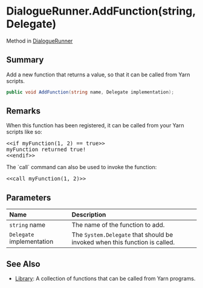 # DialogueRunner.AddFunction(string,Delegate)

Method in [DialogueRunner](/docs/api/csharp/yarn.unity.dialoguerunner.md)

## Summary


Add a new function that returns a value, so that it can be called
from Yarn scripts.


```csharp
public void AddFunction(string name, Delegate implementation);
```

## Remarks

<p>When this function has been registered, it can be called from
your Yarn scripts like so:</p> <pre lang="yarn">
&lt;&lt;if myFunction(1, 2) == true&gt;&gt;
myFunction returned true!
&lt;&lt;endif&gt;&gt;
</pre> <p>The `call` command can also be used to invoke the function:</p> <pre lang="yarn">
&lt;&lt;call myFunction(1, 2)&gt;&gt;
</pre>

## Parameters

|Name|Description|
|:---|:---|
|`string` name|The name of the function to add.|
|`Delegate` implementation|The  `System.Delegate`  that should be invoked when this function is called.|

## See Also

* [Library](/docs/api/csharp/yarn.library.md): A collection of functions that can be called from Yarn programs.

